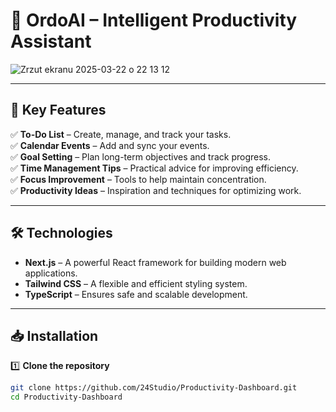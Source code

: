 # 🚀 OrdoAI – Intelligent Productivity Assistant  

![Zrzut ekranu 2025-03-22 o 22 13 12](https://github.com/user-attachments/assets/ec8d6277-922f-4a4b-abc7-499a56c7f7b7)

---

## 🔑 Key Features
✅ **To-Do List** – Create, manage, and track your tasks.  
✅ **Calendar Events** – Add and sync your events.  
✅ **Goal Setting** – Plan long-term objectives and track progress.  
✅ **Time Management Tips** – Practical advice for improving efficiency.  
✅ **Focus Improvement** – Tools to help maintain concentration.  
✅ **Productivity Ideas** – Inspiration and techniques for optimizing work.  

---

## 🛠 Technologies
- **Next.js** – A powerful React framework for building modern web applications.  
- **Tailwind CSS** – A flexible and efficient styling system.  
- **TypeScript** – Ensures safe and scalable development.  

---

## 📥 Installation  

1️⃣ **Clone the repository**  
```sh
git clone https://github.com/24Studio/Productivity-Dashboard.git
cd Productivity-Dashboard
